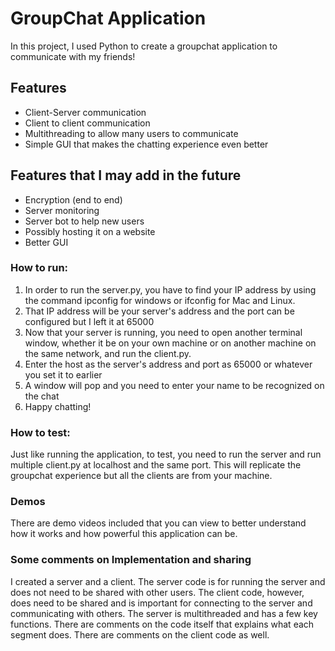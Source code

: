# GroupChat Application 

In this project, I used Python to create a groupchat application to communicate with my friends! 

## Features 
- Client-Server communication 
- Client to client communication 
- Multithreading to allow many users to communicate 
- Simple GUI that makes the chatting experience even better

## Features that I may add in the future
- Encryption (end to end)
- Server monitoring
- Server bot to help new users 
- Possibly hosting it on a website 
- Better GUI

### How to run: 
1. In order to run the server.py, you have to find your IP address by using the command ipconfig for windows or ifconfig for Mac and Linux.
2. That IP address will be your server's address and the port can be configured but I left it at 65000 
3. Now that your server is running, you need to open another terminal window, whether it be on your own machine or on another machine on the same network, and run the client.py. 
4. Enter the host as the server's address and port as 65000 or whatever you set it to earlier 
5. A window will pop and you need to enter your name to be recognized on the chat 
6. Happy chatting! 

### How to test:
Just like running the application, to test, you need to run the server and run multiple client.py at localhost and the same port. This will replicate the groupchat experience but all the clients are from your machine. 

### Demos
There are demo videos included that you can view to better understand how it works and how powerful this application can be. 

### Some comments on Implementation and sharing
I created a server and a client. The server code is for running the server and does not need to be shared with other users. 
The client code, however, does need to be shared and is important for connecting to the server and communicating with others. The server is multithreaded and has a few key functions. There are comments on the code itself that explains what each segment does. There are comments on the client code as well. 
